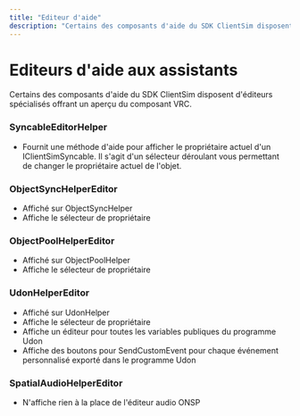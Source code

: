 ```yaml
---
title: "Editeur d'aide"
description: "Certains des composants d'aide du SDK ClientSim disposent d'éditeurs spécialisés offrant un aperçu du composant VRC."
---
```


# Editeurs d'aide aux assistants

Certains des composants d'aide du SDK ClientSim disposent d'éditeurs spécialisés offrant un aperçu du composant VRC.

### SyncableEditorHelper
* Fournit une méthode d'aide pour afficher le propriétaire actuel d'un IClientSimSyncable. Il s'agit d'un sélecteur déroulant vous permettant de changer le propriétaire actuel de l'objet.

### ObjectSyncHelperEditor
* Affiché sur ObjectSyncHelper
* Affiche le sélecteur de propriétaire

### ObjectPoolHelperEditor
* Affiché sur ObjectPoolHelper
* Affiche le sélecteur de propriétaire

### UdonHelperEditor
* Affiché sur UdonHelper
* Affiche le sélecteur de propriétaire
* Affiche un éditeur pour toutes les variables publiques du programme Udon
* Affiche des boutons pour SendCustomEvent pour chaque événement personnalisé exporté dans le programme Udon

### SpatialAudioHelperEditor
* N'affiche rien à la place de l'éditeur audio ONSP